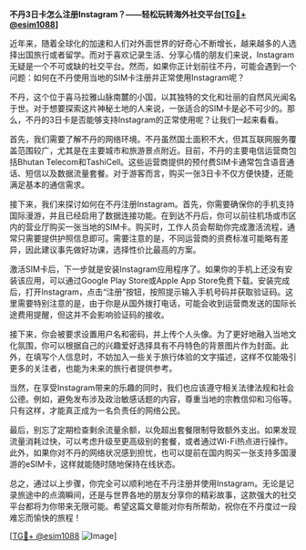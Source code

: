 **不丹3日卡怎么注册Instagram？——轻松玩转海外社交平台[[TG💪+ @esim1088](https://t.me/s/esim1088)]**

近年来，随着全球化的加速和人们对外面世界的好奇心不断增长，越来越多的人选择出国旅行或者留学。而对于喜欢记录生活、分享心情的朋友们来说，Instagram无疑是一个不可或缺的社交平台。然而，如果你正计划前往不丹，可能会遇到一个问题：如何在不丹使用当地的SIM卡注册并正常使用Instagram呢？

不丹，这个位于喜马拉雅山脉南麓的小国，以其独特的文化和壮丽的自然风光闻名于世。对于想要探索这片神秘土地的人来说，一张适合的SIM卡是必不可少的。那么，不丹的3日卡是否能够支持Instagram的正常使用呢？让我们一起来看看。

首先，我们需要了解不丹的网络环境。不丹虽然国土面积不大，但其互联网服务覆盖范围较广，尤其是在主要城市和旅游景点附近。目前，不丹的主要电信运营商包括Bhutan Telecom和TashiCell。这些运营商提供的预付费SIM卡通常包含语音通话、短信以及数据流量套餐。对于游客而言，购买一张3日卡不仅方便快捷，还能满足基本的通信需求。

接下来，我们来探讨如何在不丹注册Instagram。首先，你需要确保你的手机支持国际漫游，并且已经启用了数据连接功能。在到达不丹后，你可以前往机场或市区内的营业厅购买一张当地的SIM卡。购买时，工作人员会帮助你完成激活流程，通常只需要提供护照信息即可。需要注意的是，不同运营商的资费标准可能略有差异，因此建议事先做好功课，选择性价比最高的方案。

激活SIM卡后，下一步就是安装Instagram应用程序了。如果你的手机上还没有安装该应用，可以通过Google Play Store或Apple App Store免费下载。安装完成后，打开Instagram，点击“注册”按钮，按照提示输入手机号码并获取验证码。这里需要特别注意的是，由于你是从国外拨打电话，可能会收到运营商发送的国际长途费用提醒，但这并不会影响验证码的接收。

接下来，你会被要求设置用户名和密码，并上传个人头像。为了更好地融入当地文化氛围，你可以根据自己的兴趣爱好选择具有不丹特色的背景图片作为封面。此外，在填写个人信息时，不妨加入一些关于旅行体验的文字描述，这样不仅能吸引更多的关注者，也能为未来的旅行者提供参考。

当然，在享受Instagram带来的乐趣的同时，我们也应该遵守相关法律法规和社会公德。例如，避免发布涉及政治敏感话题的内容，尊重当地的宗教信仰和习俗等。只有这样，才能真正成为一名负责任的网络公民。

最后，别忘了定期检查剩余流量余额，以免超出套餐限制导致额外支出。如果发现流量消耗过快，可以考虑升级至更高级别的套餐，或者通过Wi-Fi热点进行操作。此外，如果你对不丹的网络状况感到担忧，也可以提前在国内购买一张支持多国漫游的eSIM卡，这样就能随时随地保持在线状态。

总之，通过以上步骤，你完全可以顺利地在不丹注册并使用Instagram。无论是记录旅途中的点滴瞬间，还是与世界各地的朋友分享你的精彩故事，这款强大的社交平台都将为你带来无限可能。希望这篇文章能对你有所帮助，祝你在不丹度过一段难忘而愉快的旅程！

[[TG💪+ @esim1088](https://t.me/s/esim1088) ![Image](https://i.postimg.cc/4NQfJmqS/Snipaste-2025-05-13-00-14-12.png)]